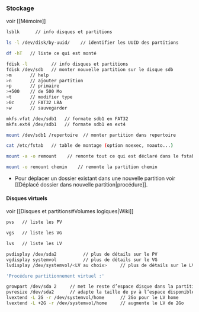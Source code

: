 ### Stockage
voir [[Mémoire]]
```bash
lsblk      // info disques et partitions

ls -l /dev/disk/by-uuid/    // identifier les UUID des partitions

df -hT   // liste ce qui est monté

fdisk -l         // info disques et partitions
fdisk /dev/sdb   // monter nouvelle partition sur le disque sdb
>m       // help
>n       // ajouter partition
>p       // primaire
>+500    // de 500 Mo
>t       // modifier type
>0c      // FAT32 LBA
>w       // sauvegarder

mkfs.vfat /dev/sdb1   // formate sdb1 en FAT32
mkfs.ext4 /dev/sdb1   // formate sdb1 en ext4

mount /dev/sdb1 /repertoire  // monter partition dans repertoire

cat /etc/fstab   // table de montage (option noexec, noauto...)

mount -a -o remount    // remonte tout ce qui est déclaré dans le fstab

mount -o remount chemin    // remonte la partition chemin
```
- Pour déplacer un dossier existant dans une nouvelle partition voir [[Déplacé dossier dans nouvelle partition|procédure]].

#### Disques virtuels
voir [[Disques et partitions#Volumes logiques|Wiki]]
```bash
pvs   // liste les PV

vgs   // liste les VG

lvs   // liste les LV

pvdisplay /dev/sda2          // plus de détails sur le PV
vgdisplay systemvol          // plus de détails sur le VG
lvdisplay /dev/systemvol/<LV au choix>     // plus de détails sur le LV

'Procédure partitionnement virtuel :'

growpart /dev/sda 2     // met le reste d’espace disque dans la partition sda2
pvresize /dev/sda2      // adapte la taille de pv à l’espace disponible
lvextend -L 2G -r /dev/systemvol/home      // 2Go pour le LV home
lvextend -L +2G -r /dev/systemvol/home     // augmente le LV de 2Go
```
